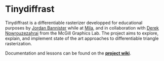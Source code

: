 # Tinydiffrast
Tinydiffrast is a differentiable rasterizer developped for educational purposes by [Jordan Bannister](https://github.com/JJBannister) while at [Mila](https://mila.quebec/en/), and in collaboration with [Derek Nowrouzezahrai](https://www.cim.mcgill.ca/~derek/) from the McGill Graphics Lab. The project aims to explore, explain, and implement state of the art approaches to differentiable triangle rasterization. 

Documentation and lessons can be found on the [**project wiki**](https://github.com/tinydiffrast/tinydiffrast/wiki).
